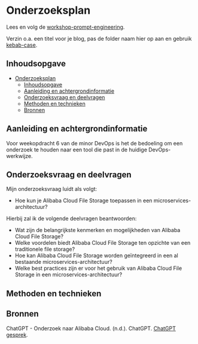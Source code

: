 # Onderzoeksplan

Lees en volg de [workshop-prompt-engineering](https://minordevops.nl/week-5-slack-ops/workshop-onderzoeksplan-prompt-engineering.html).

Verzin o.a. een titel voor je blog, pas de folder naam hier op aan en gebruik [kebab-case](https://en.toolpage.org/tool/kebabcase).

## Inhoudsopgave

- [Onderzoeksplan](#onderzoeksplan)
  - [Inhoudsopgave](#inhoudsopgave)
  - [Aanleiding en achtergrondinformatie](#aanleiding-en-achtergrondinformatie)
  - [Onderzoeksvraag en deelvragen](#onderzoeksvraag-en-deelvragen)
  - [Methoden en technieken](#methoden-en-technieken)
  - [Bronnen](#bronnen)

## Aanleiding en achtergrondinformatie

Voor weekopdracht 6 van de minor DevOps is het de bedoeling om een onderzoek te houden naar een tool die past in de huidige DevOps-werkwijze.

## Onderzoeksvraag en deelvragen

Mijn onderzoeksvraag luidt als volgt:

- Hoe kun je Alibaba Cloud File Storage toepassen in een microservices-architectuur?

Hierbij zal ik de volgende deelvragen beantwoorden:

- Wat zijn de belangrijkste kenmerken en mogelijkheden van Alibaba Cloud File Storage?
- Welke voordelen biedt Alibaba Cloud File Storage ten opzichte van een traditionele file storage?
- Hoe kan Alibaba Cloud File Storage worden geïntegreerd in een al bestaande microservices-architectuur?
- Welke best practices zijn er voor het gebruik van Alibaba Cloud File Storage in een microservices-architectuur?

## Methoden en technieken

## Bronnen

ChatGPT - Onderzoek naar Alibaba Cloud. (n.d.). ChatGPT. [ChatGPT gesprek](https://chatgpt.com/share/67057fd3-82d8-8007-b8f8-f11df95f9414).

